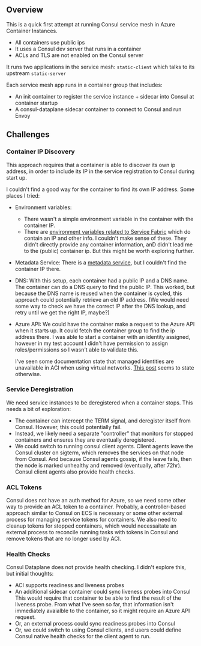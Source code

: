 Overview
--------

This is a quick first attempt at running Consul service mesh in Azure Container Instances.

* All containers use public ips
* It uses a Consul dev server that runs in a container
* ACLs and TLS are not enabled on the Consul server

It runs two applications in the service mesh: `static-client` which talks to its upstream `static-server`

Each service mesh app runs in a container group that includes:

* An init container to register the service instance + sidecar into Consul at container startup
* A consul-dataplane sidecar container to connect to Consul and run Envoy

Challenges
----------

### Container IP Discovery

This approach requires that a container is able to discover its own ip address, in order to include
its IP in the service registration to Consul during start up.

I couldn't find a good way for the container to find its own IP address. Some places I tried:

* Environment variables:
  * There wasn't a simple environment variable in the container with the container IP.
  * There are [environment variables related to Service Fabric](
    https://learn.microsoft.com/en-us/azure/service-fabric/service-fabric-environment-variables-reference)
    which do contain an IP and other info. I couldn't make sense of these. They didn't directly
    provide any container information, anD didn't lead me to the (public) container ip. But this
    might be worth exploring further.
* Metadata Service: There is a [metadata
  service](https://learn.microsoft.com/en-us/azure/container-instances/container-instances-managed-identity#use-user-assigned-identity-to-get-secret-from-key-vault), but I couldn't find the container IP there.
* DNS: With this setup, each container had a public IP and a DNS name.
  The container can do a DNS query to find the public IP. This worked, but
  because the DNS name is reused when the container is cycled, this
  approach could potentially retrieve an old IP address. (We would
  need some way to check we have the correct IP after the DNS lookup,
  and retry until we get the right IP, maybe?)
* Azure API: We could have the container make a request to the Azure API when it starts up. It could
  fetch the container group to find the ip address there. I was able to start a container with an
  identity assigned, however in my test account I didn't have permission to assign roles/permissions
  so I wasn't able to validate this.

  I've seen some documentation state that managed identities are unavailable in ACI when using
  virtual networks. [This
  post](https://techcommunity.microsoft.com/t5/azure-compute-blog/new-regions-and-managed-identity-support-for-azure-container/ba-p/3645269)
  seems to state otherwise.


### Service Deregistration

We need service instances to be deregistered when a container stops.
This needs a bit of exploration:

* The container can intercept the TERM signal, and deregister itself from Consul.
  However, this could potentially fail.
* Instead, we likely need a separate "controller" that monitors for stopped containers
  and ensures they are eventually deregistered.
* We could switch to running consul client agents. Client agents leave the Consul cluster
  on sigterm, which removes the services on that node from Consul. And because Consul agents
  gossip, if the leave fails, then the node is marked unhealthy and removed (eventually, after
  72hr). Consul client agents also provide health checks.


### ACL Tokens

Consul does not have an auth method for Azure, so we need some other way to provide an ACL
token to a container. Probably, a controller-based approach similar to Consul on ECS is
necessary or some other external process for managing service tokens for containers.
We also need to cleanup tokens for stopped containers, which would necessaitate
an external process to reconcile running tasks with tokens in Consul and remove
tokens that are no longer used by ACI.

### Health Checks

Consul Dataplane does not provide health checking. I didn't explore this, but initial thoughts:

* ACI supports readiness and liveness probes
* An additional sidecar container could sync liveness probes into Consul
  This would require that container to be able to find the result of the liveness probe.
  From what I've seen so far, that information isn't immediately avaialble to the container,
  so it might require an Azure API request.
* Or, an external process could sync readiness probes into Consul
* Or, we could switch to using Consul clients, and users could define Consul native health
  checks for the client agent to run.
